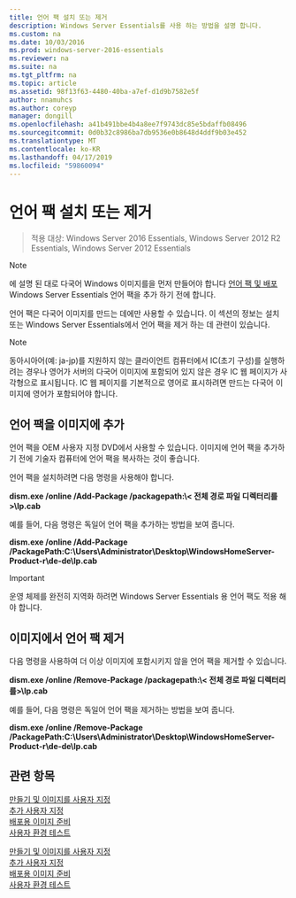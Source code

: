 ```yaml
---
title: 언어 팩 설치 또는 제거
description: Windows Server Essentials를 사용 하는 방법을 설명 합니다.
ms.custom: na
ms.date: 10/03/2016
ms.prod: windows-server-2016-essentials
ms.reviewer: na
ms.suite: na
ms.tgt_pltfrm: na
ms.topic: article
ms.assetid: 98f13f63-4480-40ba-a7ef-d1d9b7582e5f
author: nnamuhcs
ms.author: coreyp
manager: dongill
ms.openlocfilehash: a41b491bbe4b4a8ee7f9743dc85e5bdaffb08496
ms.sourcegitcommit: 0d0b32c8986ba7db9536e0b8648d4ddf9b03e452
ms.translationtype: MT
ms.contentlocale: ko-KR
ms.lasthandoff: 04/17/2019
ms.locfileid: "59860094"
---
```

# <a name="install-or-remove-language-packs"></a>언어 팩 설치 또는 제거

>적용 대상: Windows Server 2016 Essentials, Windows Server 2012 R2 Essentials, Windows Server 2012 Essentials

> [!NOTE]
>  에 설명 된 대로 다국어 Windows 이미지를을 먼저 만들어야 합니다 [언어 팩 및 배포](https://technet.microsoft.com/library/hh824829) Windows Server Essentials 언어 팩을 추가 하기 전에 합니다.  
  
 언어 팩은 다국어 이미지를 만드는 데에만 사용할 수 있습니다. 이 섹션의 정보는 설치 또는 Windows Server Essentials에서 언어 팩을 제거 하는 데 관련이 있습니다.  
  
> [!NOTE]
>  동아시아어(예: ja-jp)를 지원하지 않는 클라이언트 컴퓨터에서 IC(초기 구성)를 실행하려는 경우나 영어가 서버의 다국어 이미지에 포함되어 있지 않은 경우 IC 웹 페이지가 사각형으로 표시됩니다. IC 웹 페이지를 기본적으로 영어로 표시하려면 만드는 다국어 이미지에 영어가 포함되어야 합니다.  
  
## <a name="adding-language-packs-to-an-image"></a>언어 팩을 이미지에 추가  
 언어 팩을 OEM 사용자 지정 DVD에서 사용할 수 있습니다. 이미지에 언어 팩을 추가하기 전에 기술자 컴퓨터에 언어 팩을 복사하는 것이 좋습니다.  
  
 언어 팩을 설치하려면 다음 명령을 사용해야 합니다.  
  
 **dism.exe /online /Add-Package /packagepath:\\< 전체 경로 파일 디렉터리를\>\lp.cab**  
  
 예를 들어, 다음 명령은 독일어 언어 팩을 추가하는 방법을 보여 줍니다.  
  
 **dism.exe /online /Add-Package /PackagePath:C:\Users\Administrator\Desktop\WindowsHomeServer-Product-r\de-de\lp.cab**  
  
> [!IMPORTANT]
>  운영 체제를 완전히 지역화 하려면 Windows Server Essentials 용 언어 팩도 적용 해야 합니다.  
  
## <a name="removing-language-packs-from-an-image"></a>이미지에서 언어 팩 제거  
 다음 명령을 사용하여 더 이상 이미지에 포함시키지 않을 언어 팩을 제거할 수 있습니다.  
  
 **dism.exe /online /Remove-Package /packagepath:\\< 전체 경로 파일 디렉터리를\>\lp.cab**  
  
 예를 들어, 다음 명령은 독일어 언어 팩을 제거하는 방법을 보여 줍니다.  
  
 **dism.exe /online /Remove-Package /PackagePath:C:\Users\Administrator\Desktop\WindowsHomeServer-Product-r\de-de\lp.cab**  
  
## <a name="see-also"></a>관련 항목  

 [만들기 및 이미지를 사용자 지정](Creating-and-Customizing-the-Image.md)   
 [추가 사용자 지정](Additional-Customizations.md)   
 [배포용 이미지 준비](Preparing-the-Image-for-Deployment.md)   
 [사용자 환경 테스트](Testing-the-Customer-Experience.md)

 [만들기 및 이미지를 사용자 지정](../install/Creating-and-Customizing-the-Image.md)   
 [추가 사용자 지정](../install/Additional-Customizations.md)   
 [배포용 이미지 준비](../install/Preparing-the-Image-for-Deployment.md)   
 [사용자 환경 테스트](../install/Testing-the-Customer-Experience.md)


